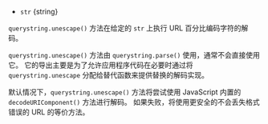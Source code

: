 <!-- YAML
added: v0.1.25
-->
* `str` {string}

`querystring.unescape()` 方法在给定的 `str` 上执行 URL 百分比编码字符的解码。

`querystring.unescape()` 方法由 `querystring.parse()` 使用，通常不会直接使用它。 
它的导出主要是为了允许应用程序代码在必要时通过将 `querystring.unescape` 分配给替代函数来提供替换的解码实现。

默认情况下，`querystring.unescape()` 方法将尝试使用 JavaScript 内置的 `decodeURIComponent()` 方法进行解码。 
如果失败，将使用更安全的不会丢失格式错误的 URL 的等价方法。

